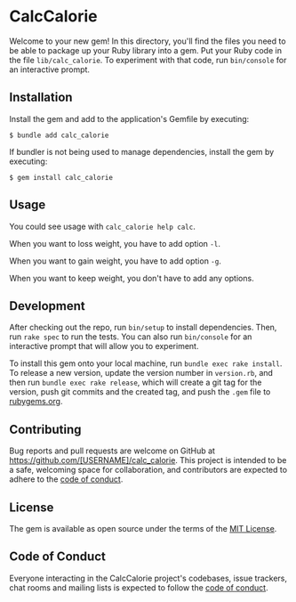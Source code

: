 # CalcCalorie

Welcome to your new gem! In this directory, you'll find the files you need to be able to package up your Ruby library into a gem. Put your Ruby code in the file `lib/calc_calorie`. To experiment with that code, run `bin/console` for an interactive prompt.

## Installation

Install the gem and add to the application's Gemfile by executing:

    $ bundle add calc_calorie

If bundler is not being used to manage dependencies, install the gem by executing:

    $ gem install calc_calorie

## Usage
You could see usage with `calc_calorie help calc`.

When you want to loss weight, you have to add option `-l`.

When you want to gain weight, you have to add option `-g`.

When you want to keep weight, you don't have to add any options.

## Development

After checking out the repo, run `bin/setup` to install dependencies. Then, run `rake spec` to run the tests. You can also run `bin/console` for an interactive prompt that will allow you to experiment.

To install this gem onto your local machine, run `bundle exec rake install`. To release a new version, update the version number in `version.rb`, and then run `bundle exec rake release`, which will create a git tag for the version, push git commits and the created tag, and push the `.gem` file to [rubygems.org](https://rubygems.org).

## Contributing

Bug reports and pull requests are welcome on GitHub at https://github.com/[USERNAME]/calc_calorie. This project is intended to be a safe, welcoming space for collaboration, and contributors are expected to adhere to the [code of conduct](https://github.com/[USERNAME]/calc_calorie/blob/main/CODE_OF_CONDUCT.md).

## License

The gem is available as open source under the terms of the [MIT License](https://opensource.org/licenses/MIT).

## Code of Conduct

Everyone interacting in the CalcCalorie project's codebases, issue trackers, chat rooms and mailing lists is expected to follow the [code of conduct](https://github.com/[USERNAME]/calc_calorie/blob/main/CODE_OF_CONDUCT.md).
